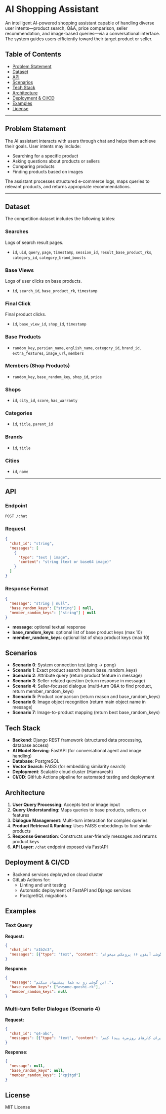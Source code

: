 # AI Shopping Assistant

An intelligent AI-powered shopping assistant capable of handling diverse user intents—product search, Q&A, price comparison, seller recommendation, and image-based queries—via a conversational interface. The system guides users efficiently toward their target product or seller.

## Table of Contents
- [Problem Statement](#problem-statement)
- [Dataset](#dataset)
- [API](#api)
- [Scenarios](#scenarios)
- [Tech Stack](#tech-stack)
- [Architecture](#architecture)
- [Deployment & CI/CD](#deployment--cicd)
- [Examples](#examples)
- [License](#license)

---

## Problem Statement
The AI assistant interacts with users through chat and helps them achieve their goals. User intents may include:
- Searching for a specific product
- Asking questions about products or sellers
- Comparing products
- Finding products based on images  

The assistant processes structured e-commerce logs, maps queries to relevant products, and returns appropriate recommendations.

---

## Dataset
The competition dataset includes the following tables:

### Searches
Logs of search result pages.
- `id`, `uid`, `query`, `page`, `timestamp`, `session_id`, `result_base_product_rks`, `category_id`, `category_brand_boosts`

### Base Views
Logs of user clicks on base products.
- `id`, `search_id`, `base_product_rk`, `timestamp`

### Final Click
Final product clicks.
- `id`, `base_view_id`, `shop_id`, `timestamp`

### Base Products
- `random_key`, `persian_name`, `english_name`, `category_id`, `brand_id`, `extra_features`, `image_url`, `members`

### Members (Shop Products)
- `random_key`, `base_random_key`, `shop_id`, `price`

### Shops
- `id`, `city_id`, `score`, `has_warranty`

### Categories
- `id`, `title`, `parent_id`

### Brands
- `id`, `title`

### Cities
- `id`, `name`

---

## API

### Endpoint
`POST /chat`

### Request
```json
{
  "chat_id": "string",
  "messages": [
    {
      "type": "text | image",
      "content": "string (text or base64 image)"
    }
  ]
}
```

### Response Format

```json
{
  "message": "string | null",
  "base_random_keys": ["string"] | null,
  "member_random_keys": ["string"] | null
}
```

- **message**: optional textual response
- **base_random_keys**: optional list of base product keys (max 10)
- **member_random_keys**: optional list of shop product keys (max 10)

## Scenarios

- **Scenario 0**: System connection test (ping → pong)
- **Scenario 1**: Exact product search (return base_random_keys)
- **Scenario 2**: Attribute query (return product feature in message)
- **Scenario 3**: Seller-related question (return response in message)
- **Scenario 4**: Seller-focused dialogue (multi-turn Q&A to find product, return member_random_keys)
- **Scenario 5**: Product comparison (return reason and base_random_keys)
- **Scenario 6**: Image object recognition (return main object name in message)
- **Scenario 7**: Image-to-product mapping (return best base_random_keys)

## Tech Stack

- **Backend**: Django REST framework (structured data processing, database access)
- **AI Model Serving**: FastAPI (for conversational agent and image handling)
- **Database**: PostgreSQL
- **Vector Search**: FAISS (for embedding similarity search)
- **Deployment**: Scalable cloud cluster (Hamravesh)
- **CI/CD**: GitHub Actions pipeline for automated testing and deployment

## Architecture

1. **User Query Processing**: Accepts text or image input
2. **Query Understanding**: Maps queries to base products, sellers, or features
3. **Dialogue Management**: Multi-turn interaction for complex queries
4. **Product Retrieval & Ranking**: Uses FAISS embeddings to find similar products
5. **Response Generation**: Constructs user-friendly messages and returns product keys
6. **API Layer**: `/chat` endpoint exposed via FastAPI

## Deployment & CI/CD

- Backend services deployed on cloud cluster
- GitLab Actions for:
  - Linting and unit testing
  - Automatic deployment of FastAPI and Django services
  - PostgreSQL migrations

## Examples

### Text Query

**Request:**
```json
{
  "chat_id": "a1b2c3",
  "messages": [{"type": "text", "content": "سلام، یک گوشی آیفون ۱۶ پرومکس میخوام"}]
}
```

**Response:**
```json
{
  "message": "این گوشی رو به شما پیشنهاد میکنم.",
  "base_random_keys": ["awsome-gooshi-rk"],
  "member_random_keys": null
}
```

### Multi-turn Seller Dialogue (Scenario 4)

**Request:**
```json
{
  "chat_id": "q4-abc",
  "messages": [{"type": "text", "content": "میخوام یه میز تحریر برای کارهای روزمره پیدا کنم."}]
}
```

**Response:**
```json
{
  "message": null,
  "base_random_keys": null,
  "member_random_keys": ["xpjtgd"]
}
```

## License

MIT License
